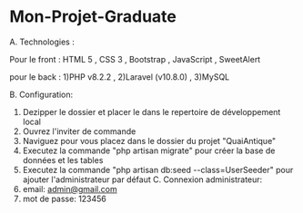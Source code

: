 # Mon-Projet-Graduate


A. Technologies :

Pour le front :
HTML 5 ,
CSS 3 ,
Bootstrap ,
JavaScript ,
SweetAlert


pour le back :
1)PHP v8.2.2  ,
2)Laravel (v10.8.0) ,
3)MySQL


B. Configuration:
1. Dezipper le dossier et placer le dans le repertoire de développement local
2. Ouvrez l'inviter de commande
3. Naviguez pour vous placez dans le dossier du projet "QuaiAntique"
4. Executez la commande "php artisan migrate" pour créer la base de données et les tables
5. Executez la commande "php artisan db:seed --class=UserSeeder" pour ajouter l'administrateur par défaut
C. Connexion administrateur:
1. email: admin@gmail.com
2. mot de passe: 123456


